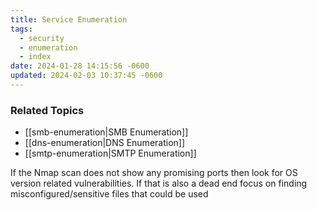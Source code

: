 ```yaml
---
title: Service Enumeration
tags:
  - security
  - enumeration
  - index
date: 2024-01-28 14:15:56 -0600
updated: 2024-02-03 10:37:45 -0600
---
```


### Related Topics

* [[smb-enumeration|SMB Enumeration]]
* [[dns-enumeration|DNS Enumeration]]
* [[smtp-enumeration|SMTP Enumeration]]

If the Nmap scan does not show any promising ports then look for OS version related vulnerabilities. If that is also a dead end focus on finding misconfigured/sensitive files that could be used

